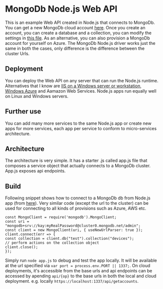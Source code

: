 # MongoDb Node.js Web API
This is an example Web API created in Node.js that connects to MongoDb. You can get a new MongoDb cloud account [here](https://cloud.mongodb.com/). Once you create an account, you can create a database and a collection, you can modify the settings in [this file](https://github.com/prasadnarwadkar/mongodbnodejswebapi/blob/master/services/heroesService.js). As an alternative, you can also provision a MongoDb account for yourself on Azure. The MongoDb Node.js driver works just the same in both the cases, only difference is the difference between the cluster Urls.

## Deployment

You can deploy the Web API on any server that can run the Node.js runtime. Alternatives that I know are [IIS on a Windows server or workstation](https://www.hanselman.com/blog/InstallingAndRunningNodejsApplicationsWithinIISOnWindowsAreYouMad.aspx), [Windows Azure](https://docs.microsoft.com/en-us/azure/app-service/app-service-web-get-started-nodejs) and Aamazon Web Services. Node.js apps run equally well on Linux and Windows servers.

## Further use

You can add many more services to the same Node.js app or create new apps for more services, each app per service to conform to micro-services architecture. 

## Architecture
The architecture is very simple. It has a starter .js called app.js file that composes a service object that actually connects to a MongoDb cluster. App.js exposes api endpoints.

## Build
Following snippet shows how to connect to a MongoDb db from Node.js app (from [here](https://docs.atlas.mongodb.com/driver-connection/)). Very similar code (except the url to the cluster) can be used for connecting to all kinds of provisions such as Azure, AWS etc.

    const MongoClient = require('mongodb').MongoClient;
    const uri = "mongodb+srv://kay:myRealPassword@cluster0.mongodb.net/admin";
    const client = new MongoClient(uri, { useNewUrlParser: true });
    client.connect(err => {
    const collection = client.db("test").collection("devices");
    // perform actions on the collection object
    client.close();
    });


Simply run `node app.js` to debug and test the app locally. It will be available at the url specified via `var port = process.env.PORT || 1337;`. On cloud deployments, it's accessible from the base urls and api endpoints can be accessed by apending `api/{op}` to the base urls in both the local and cloud deployment. e.g. locally `https://localhost:1337/api/getaccounts`.

